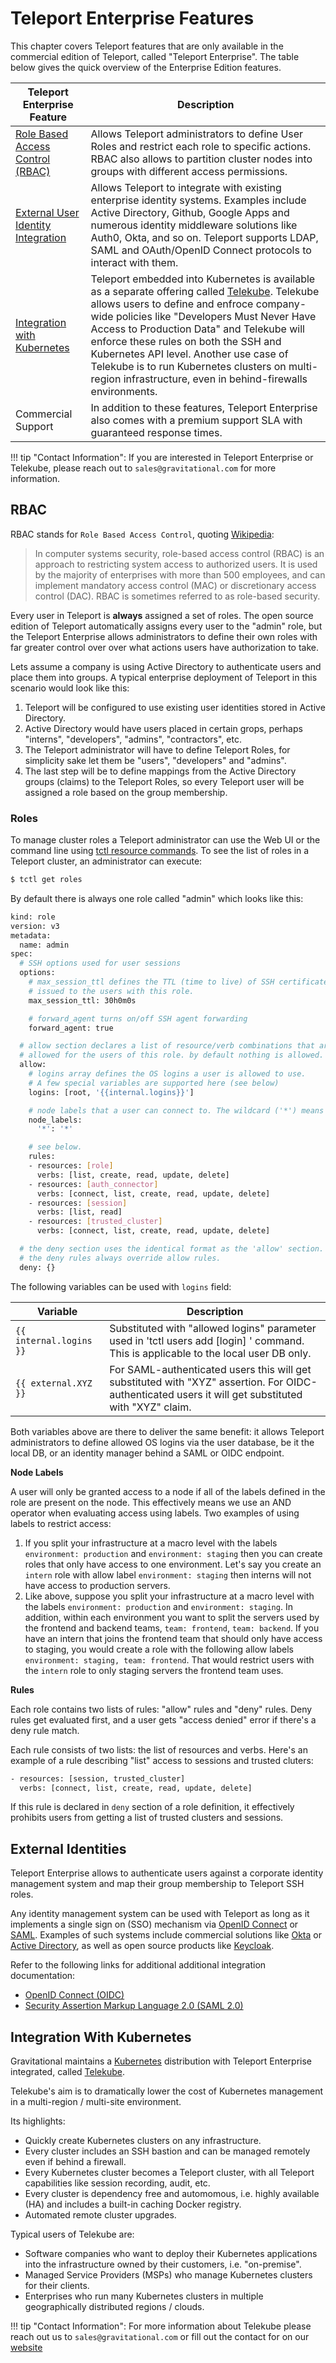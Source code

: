 # Teleport Enterprise Features

This chapter covers Teleport features that are only available in the commercial
edition of Teleport, called "Teleport Enterprise". The table below gives the quick 
overview of the Enterprise Edition features.

|Teleport Enterprise Feature|Description
---------|--------------
|[Role Based Access Control (RBAC)](#rbac)|Allows Teleport administrators to define User Roles and restrict each role to specific actions. RBAC also allows to partition cluster nodes into groups with different access permissions.
|[External User Identity Integration](#external-identities)| Allows Teleport to integrate with existing enterprise identity systems. Examples include Active Directory, Github, Google Apps and numerous identity middleware solutions like Auth0, Okta, and so on. Teleport supports LDAP, SAML and OAuth/OpenID Connect protocols to interact with them.
|[Integration with Kubernetes](#integration-with-kubernetes)| Teleport embedded into Kubernetes is available as a separate offering called [Telekube](http://gravitational.com/telekube/). Telekube allows users to define and enfroce company-wide policies like "Developers Must Never Have Access to Production Data" and Telekube will enforce these rules on both the SSH and Kubernetes API level. Another use case of Telekube is to run Kubernetes clusters on multi-region infrastructure, even in behind-firewalls environments. 
|Commercial Support | In addition to these features, Teleport Enterprise also comes with a premium support SLA with guaranteed response times. 

!!! tip "Contact Information":
    If you are interested in Teleport Enterprise or Telekube, please reach out to
    `sales@gravitational.com` for more information.

## RBAC

RBAC stands for `Role Based Access Control`, quoting
[Wikipedia](https://en.wikipedia.org/wiki/Role-based_access_control):

> In computer systems security, role-based access control (RBAC) is an
> approach to restricting system access to authorized users. It is used by the
> majority of enterprises with more than 500 employees, and can implement
> mandatory access control (MAC) or discretionary access control (DAC). RBAC is
> sometimes referred to as role-based security.

Every user in Teleport is **always** assigned a set of roles. The open source
edition of Teleport automatically assigns every user to the "admin" role, but
the Teleport Enterprise allows administrators to define their own roles with
far greater control over over what actions users have authorization to take.

Lets assume a company is using Active Directory to authenticate users and place
them into groups. A typical enterprise deployment of Teleport in this scenario
would look like this:

1. Teleport will be configured to use existing user identities stored in Active
   Directory.
2. Active Directory would have users placed in certain grops, perhaps "interns",
   "developers", "admins", "contractors", etc.
3. The Teleport administrator will have to define Teleport Roles, for
   simplicity sake let them be "users", "developers" and "admins".
4. The last step will be to define mappings from the Active Directory groups (claims) 
   to the Teleport Roles, so every Teleport user will be assigned a role based 
   on the group membership.

### Roles

To manage cluster roles a Teleport administrator can use the Web UI or the command
line using [tctl resource commands](admin-guide#resources). To see the list of
roles in a Teleport cluster, an administrator can execute:

```bash
$ tctl get roles
```

By default there is always one role called "admin" which looks like this:

```bash
kind: role
version: v3
metadata:
  name: admin
spec:
  # SSH options used for user sessions 
  options:
    # max_session_ttl defines the TTL (time to live) of SSH certificates 
    # issued to the users with this role.
    max_session_ttl: 30h0m0s

    # forward_agent turns on/off SSH agent forwarding
    forward_agent: true

  # allow section declares a list of resource/verb combinations that are
  # allowed for the users of this role. by default nothing is allowed.
  allow:
    # logins array defines the OS logins a user is allowed to use.
    # A few special variables are supported here (see below)
    logins: [root, '{{internal.logins}}']

    # node labels that a user can connect to. The wildcard ('*') means "any node"
    node_labels:
      '*': '*'

    # see below.
    rules:
    - resources: [role]
      verbs: [list, create, read, update, delete]
    - resources: [auth_connector]
      verbs: [connect, list, create, read, update, delete]
    - resources: [session]
      verbs: [list, read]
    - resources: [trusted_cluster]
      verbs: [connect, list, create, read, update, delete]

  # the deny section uses the identical format as the 'allow' section.
  # the deny rules always override allow rules.
  deny: {}
```

The following variables can be used with `logins` field:

Variable                | Description
------------------------|--------------------------
`{{ internal.logins }}` | Substituted with "allowed logins" parameter used in 'tctl users add [login] <allowed logins>' command. This is applicable to the local user DB only.
`{{ external.XYZ }}`    | For SAML-authenticated users this will get substituted with "XYZ" assertion. For OIDC-authenticated users it will get substituted with "XYZ" claim.

Both variables above are there to deliver the same benefit: it allows Teleport
administrators to define allowed OS logins via the user database, be it the
local DB, or an identity manager behind a SAML or OIDC endpoint.

**Node Labels**

A user will only be granted access to a node if all of the labels defined in
the role are present on the node. This effectively means we use an AND
operator when evaluating access using labels. Two examples of using labels to
restrict access:

1. If you split your infrastructure at a macro level with the labels
`environment: production` and `environment: staging` then you can create roles
that only have access to one environment. Let's say you create an `intern`
role with allow label `environment: staging` then interns will not have access
to production servers.
1. Like above, suppose you split your infrastructure at a macro level with the
labels `environment: production` and `environment: staging`. In addition,
within each environment you want to split the servers used by the frontend and
backend teams, `team: frontend`, `team: backend`. If you have an intern that
joins the frontend team that should only have access to staging, you would
create a role with the following allow labels
`environment: staging, team: frontend`. That would restrict users with the
`intern` role to only staging servers the frontend team uses.

**Rules**

Each role contains two lists of rules: "allow" rules and "deny" rules. Deny
rules get evaluated first, and a user gets "access denied" error if there's a
deny rule match.

Each rule consists of two lists: the list of resources and verbs. Here's an example of
a rule describing "list" access to sessions and trusted cluters:

```bash
- resources: [session, trusted_cluster]
  verbs: [connect, list, create, read, update, delete]
```

If this rule is declared in `deny` section of a role definition, it effectively
prohibits users from getting a list of trusted clusters and sessions.

## External Identities

Teleport Enterprise allows to authenticate users against a corporate identity management
system and map their group membership to Teleport SSH roles.

Any identity management system can be used with Teleport as long as it implements a 
single sign on (SSO) mechanism via [OpenID Connect](https://en.wikipedia.org/wiki/OpenID_Connect) 
or [SAML](https://en.wikipedia.org/wiki/Security_Assertion_Markup_Language). 
Examples of such systems include commercial solutions like [Okta](https://www.okta.com) or 
[Active Directory](https://en.wikipedia.org/wiki/Active_Directory_Federation_Services), as 
well as open source products like [Keycloak](http://www.keycloak.org).

Refer to the following links for additional additional integration documentation:

* [OpenID Connect (OIDC)](oidc.md)
* [Security Assertion Markup Language 2.0 (SAML 2.0)](saml.md)

## Integration With Kubernetes

Gravitational maintains a [Kubernetes](https://kubernetes.io/) distribution
with Teleport Enterprise integrated, called [Telekube](http://gravitational.com/telekube/). 

Telekube's aim is to dramatically lower the cost of Kubernetes management in a
multi-region / multi-site environment. 

Its highlights:

* Quickly create Kubernetes clusters on any infrastructure.
* Every cluster includes an SSH bastion and can be managed remotely even if behind a firewall.
* Every Kubernetes cluster becomes a Teleport cluster, with all Teleport
  capabilities like session recording, audit, etc.
* Every cluster is dependency free and automomous, i.e. highly available (HA) 
  and includes a built-in caching Docker registry.
* Automated remote cluster upgrades.

Typical users of Telekube are:

* Software companies who want to deploy their Kubernetes applications into
  the infrastructure owned by their customers, i.e. "on-premise".
* Managed Service Providers (MSPs) who manage Kubernetes clusters for their
  clients.
* Enterprises who run many Kubernetes clusters in multiple geographically 
  distributed regions / clouds.

!!! tip "Contact Information":
    For more information about Telekube please reach out us to `sales@gravitational.com` or fill out the contact for on our [website](http://gravitational.com/)

